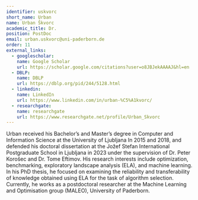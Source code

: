 ```yaml
---
identifier: uskvorc
short_name: Urban
name: Urban Škvorc
academic_title: Dr.
position: PostDoc
email: urban.uskvorc@uni-paderborn.de
order: 11
external_links:
  - googlescholar:
    name: Google Scholar
    url: https://scholar.google.com/citations?user=o8JBJekAAAAJ&hl=en
  - DBLP:
    name: DBLP
    url: https://dblp.org/pid/244/5128.html
  - linkedin:
    name: LinkedIn
    url: https://www.linkedin.com/in/urban-%C5%A1kvorc/
  - researchgate:
    name: researchgate
    url: https://www.researchgate.net/profile/Urban_Skvorc
---
```

Urban received his Bachelor’s and Master’s degree in Computer and Information Science at the University of Ljubljana In 2015 and 2018, and defended his doctoral dissertation at the Jožef Stefan International Postgraduate School in Ljubljana in 2023 under the supervision of Dr. Peter Korošec and Dr. Tome Eftimov.  His research interests include optimization, benchmarking, exploratory landscape analysis (ELA), and machine learning. In his PhD thesis, he focused on examining the reliability and transferability of knowledge obtained using ELA for the task of algorithm selection. Currently, he works as a postdoctoral researcher at the Machine Learning and Optimisation group (MALEO), University of Paderborn.
